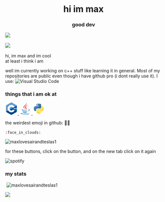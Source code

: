 <h1 align="center">hi im max</h1>
<h3 align="center">good dev</h3>

![](https://user-images.githubusercontent.com/77656052/182915982-ecfef4b4-6cdd-459a-9d3b-f9af8240eac8.svg)

![](https://img.shields.io/badge/-information-informational)

hi, im max and im cool <br />
at least i think i am


well im currently working on c++ stuff like learning it in general. Most of my repositories are public even though i have github pro (i dont really use it).
I use:
![Visual Studio Code](https://img.shields.io/badge/Visual%20Studio%20Code-0078d7.svg?style=for-the-badge&logo=visual-studio-code&logoColor=white)

### things that i am ok at
<p align="left"> <a href="https://www.w3schools.com/cpp/" target="_blank" rel="noreferrer"> <img src="https://raw.githubusercontent.com/devicons/devicon/master/icons/cplusplus/cplusplus-original.svg" alt="cplusplus" width="40" height="40"/> </a> <a href="https://www.java.com" target="_blank" rel="noreferrer"> <img src="https://raw.githubusercontent.com/devicons/devicon/master/icons/java/java-original.svg" alt="java" width="40" height="40"/> </a> <a href="https://www.python.org" target="_blank" rel="noreferrer"> <img src="https://raw.githubusercontent.com/devicons/devicon/master/icons/python/python-original.svg" alt="python" width="40" height="40"/> </a> </p>


the weirdest emoji in github:
😶‍🌫️
```
:face_in_clouds:
```
<!--
https://rahuldkjain.github.io/gh-profile-readme-generator/
https://shields.io/#your-badge
https://img.shields.io/badge/-instagram-blueviolet?style=flat&logo=instagram
-->



<p align="left"> <img src="https://komarev.com/ghpvc/?username=maxlovesairandteslas1&label=Profile%20views&color=0e75b6&style=flat" alt="maxlovesairandteslas1" /> </p>


for these buttons, click on the button, and on the new tab click on it again

![spotify](https://spotify-recently-played-readme.vercel.app/api?user=s11664oii0b2lskdyqna75oiq)

### my stats


<p>&nbsp;<img align="center" src="https://github-readme-stats.vercel.app/api?username=maxlovesairandteslas1&show_icons=true&locale=en&theme=radical" alt="maxlovesairandteslas1" /></p>

<a href="https://wakatime.com"><img src="https://wakatime.com/share/@d2e8f475-8712-4985-9f71-8fbae2a75266/e6ba2463-8882-4a6c-ae89-77381974763e.png" /></a>
